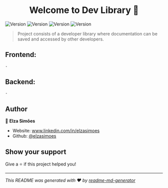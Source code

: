 <h1 align="center">Welcome to Dev Library 👋</h1>
<p>
  <img alt="Version" src="https://img.shields.io/badge/version-0.1-greenlight.svg?cacheSeconds=2592000" />
  <img alt="Version" src="https://img.shields.io/github/issues/elzasimoes/dev-library" />
  <img alt="Version" src="https://img.shields.io/github/languages/top/elzasimoes/dev-library?color=%2349C31B" />
<img alt="Version" src="https://img.shields.io/github/languages/count/elzasimoes/dev-library?color=%2349C31B" />

</p>

> Project consists of a developer library where documentation can be saved and accessed by other developers.

## Frontend:

```sh
-
```

## Backend:

```sh
-
```

## Author

👤 **Elza Simões**

* Website: www.linkedin.com/in/elzasimoes
* Github: [@elzasimoes](https://github.com/elzasimoes)

## Show your support

Give a ⭐️ if this project helped you!

***
_This README was generated with ❤️ by [readme-md-generator](https://github.com/kefranabg/readme-md-generator)_